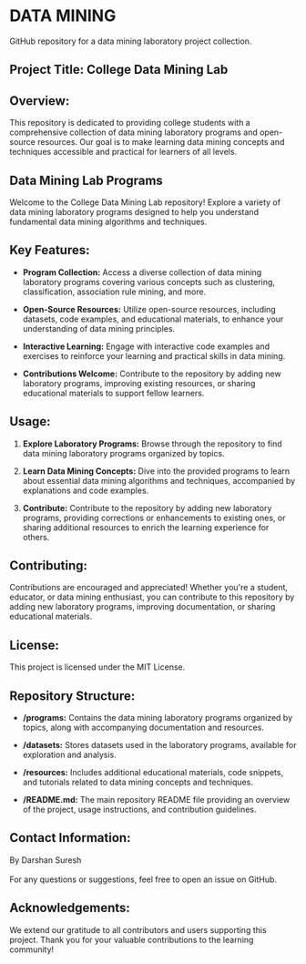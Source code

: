 # DATA MINING
 
GitHub repository for a data mining laboratory project collection.

## Project Title: College Data Mining Lab

## Overview:
This repository is dedicated to providing college students with a comprehensive collection of data mining laboratory programs and open-source resources. Our goal is to make learning data mining concepts and techniques accessible and practical for learners of all levels.

## Data Mining Lab Programs

Welcome to the College Data Mining Lab repository! Explore a variety of data mining laboratory programs designed to help you understand fundamental data mining algorithms and techniques.

## Key Features:

- **Program Collection:** Access a diverse collection of data mining laboratory programs covering various concepts such as clustering, classification, association rule mining, and more.

- **Open-Source Resources:** Utilize open-source resources, including datasets, code examples, and educational materials, to enhance your understanding of data mining principles.

- **Interactive Learning:** Engage with interactive code examples and exercises to reinforce your learning and practical skills in data mining.

- **Contributions Welcome:** Contribute to the repository by adding new laboratory programs, improving existing resources, or sharing educational materials to support fellow learners.

## Usage:

1. **Explore Laboratory Programs:** Browse through the repository to find data mining laboratory programs organized by topics.

2. **Learn Data Mining Concepts:** Dive into the provided programs to learn about essential data mining algorithms and techniques, accompanied by explanations and code examples.

3. **Contribute:** Contribute to the repository by adding new laboratory programs, providing corrections or enhancements to existing ones, or sharing additional resources to enrich the learning experience for others.

## Contributing:

Contributions are encouraged and appreciated! Whether you're a student, educator, or data mining enthusiast, you can contribute to this repository by adding new laboratory programs, improving documentation, or sharing educational materials.

## License:

This project is licensed under the MIT License.

## Repository Structure:

- **/programs:** Contains the data mining laboratory programs organized by topics, along with accompanying documentation and resources.

- **/datasets:** Stores datasets used in the laboratory programs, available for exploration and analysis.

- **/resources:** Includes additional educational materials, code snippets, and tutorials related to data mining concepts and techniques.

- **/README.md:** The main repository README file providing an overview of the project, usage instructions, and contribution guidelines.

## Contact Information:

By Darshan Suresh <br></br>
For any questions or suggestions, feel free to open an issue on GitHub.

## Acknowledgements:

We extend our gratitude to all contributors and users supporting this project. Thank you for your valuable contributions to the learning community!

